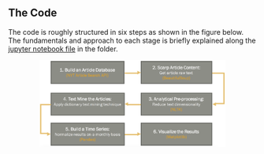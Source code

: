 ## The Code

The code is roughly structured in six steps as shown in the figure below. The fundamentals and approach to each stage is briefly explained along the [jupyter notebook file](https://github.com/nilmolne/Text-Mining-The-New-York-Times-Articles/blob/master/Code/HowToUse.ipynb) in the folder.

<p align="center">
  <img src = "Algorithm.png" height = "75%" width = "75%">
</p>
